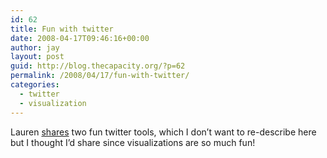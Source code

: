 ```yaml
---
id: 62
title: Fun with twitter
date: 2008-04-17T09:46:16+00:00
author: jay
layout: post
guid: http://blog.thecapacity.org/?p=62
permalink: /2008/04/17/fun-with-twitter/
categories:
  - twitter
  - visualization
---
```

Lauren [shares](http://cooney.typepad.com/lauren_cooneys_blog/2008/04/tweetclouds-twu.html "Lauren Cooney") two fun twitter tools, which I don’t want to re-describe here but I thought I’d share since visualizations are so much fun!
